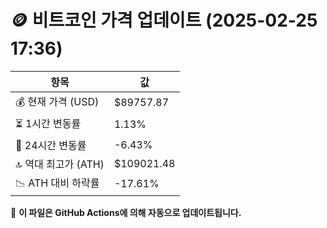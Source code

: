 # 🪙 비트코인 가격 업데이트 (2025-02-25 17:36)

| 항목                | 값 |
|--------------------|----------------|
| 💰 현재 가격 (USD) | $89757.87 |
| ⏳ 1시간 변동률    | 1.13% |
| 📆 24시간 변동률   | -6.43% |
| 🔝 역대 최고가 (ATH) | $109021.48 |
| 📉 ATH 대비 하락률 | -17.61% |

🔄 **이 파일은 GitHub Actions에 의해 자동으로 업데이트됩니다.**

